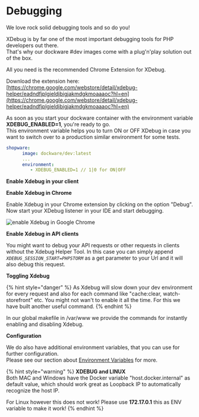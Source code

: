 # Debugging

We love rock solid debugging tools and so do you!  
  
XDebug is by far one of the most important debugging tools for PHP developers out there.  
That's why our dockware \#dev images come with a plug'n'play solution out of the box.  
  
All you need is the recommended Chrome Extension for XDebug.  
  
Download the extension here:  
[https://chrome.google.com/webstore/detail/xdebug-helper/eadndfjplgieldjbigjakmdgkmoaaaoc?hl=en](https://chrome.google.com/webstore/detail/xdebug-helper/eadndfjplgieldjbigjakmdgkmoaaaoc?hl=en)  
  
As soon as you start your dockware container with the environment variable **XDEBUG\_ENABLED=1**, you're ready to go.  
This environment variable helps you to turn ON or OFF XDebug in case you want to switch over to a production similar environment for some tests.

```yaml
shopware:
      image: dockware/dev:latest
      ...
      environment:
         - XDEBUG_ENABLED=1 // 1|0 for ON|OFF
```

**Enable Xdebug in your client**

**Enable Xdebug in Chrome**

Enable Xdebug in your Chrome extension by clicking on the option "Debug".  
Now start your XDebug listener in your IDE and start debugging.

![enable Xdebug in Google Chrome](../.gitbook/assets/xdebug-enable-in-chrome.png)

**Enable Xdebug in API clients**

You might want to debug your API requests or other requests in clients without the Xdebug Helper Tool. In this case you can simply append _`XDEBUG_SESSION_START=PHPSTORM`_ as a get parameter to your Url and it will also debug this request.

**Toggling Xdebug**

{% hint style="danger" %}
As Xdebug will slow down your dev environment for every request and also for each command like "cache:clear, watch-storefront" etc. You might not wan't to enable it all the time. For this we have built another useful command.
{% endhint %}

In our global makefile in /var/www we provide the commands for instantly enabling and disabling Xdebug.  


**Configuration**

We do also have additional environment variables, that you can use for further configuration.  
Please see our section about [Environment Variables](environment-variables.md) for more.

{% hint style="warning" %}
**XDEBUG and LINUX**  
Both MAC and Windows have the Docker variable "host.docker.internal" as default value, which should work great as Loopback IP to automatically recognize the host IP.  
  
For Linux however this does not work! Please use **172.17.0.1** this as ENV variable to make it work!
{% endhint %}

